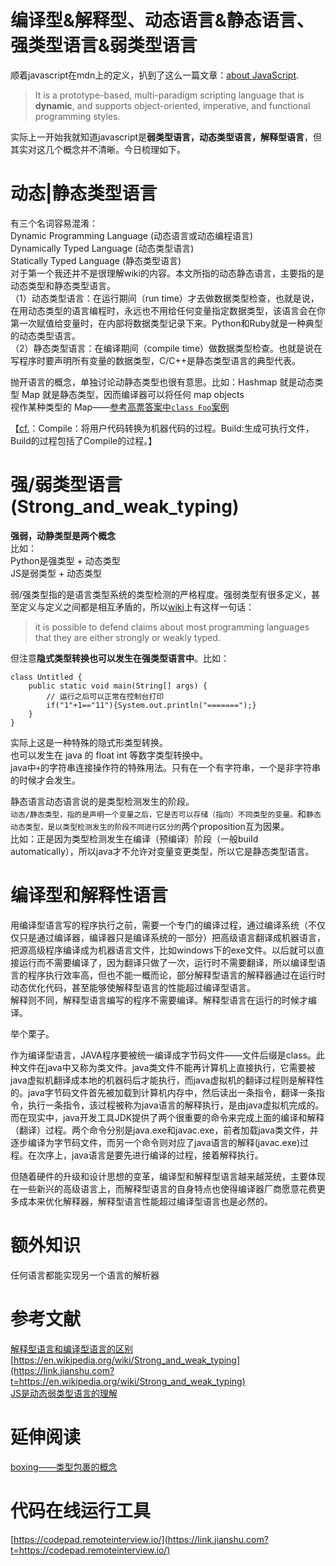 <div class="article">

# 编译型&解释型、动态语言&静态语言、强类型语言&弱类型语言


顺着javascript在mdn上的定义，扒到了这么一篇文章：[about JavaScript](https://link.jianshu.com?t=https://developer.mozilla.org/en-US/docs/Web/JavaScript/About_JavaScript).

> It is a prototype-based, multi-paradigm scripting language that is **dynamic**, and supports object-oriented, imperative, and functional programming styles.

实际上一开始我就知道javascript是**弱类型语言，动态类型语言，解释型语言**，但其实对这几个概念并不清晰。今日梳理如下。

# 动态|静态类型语言

有三个名词容易混淆：  
Dynamic Programming Language (动态语言或动态编程语言)  
Dynamically Typed Language (动态类型语言)  
Statically Typed Language (静态类型语言)  
对于第一个我还并不是很理解wiki的内容。本文所指的动态静态语言，主要指的是动态类型和静态类型语言。  
（1）动态类型语言：在运行期间（run time）才去做数据类型检查，也就是说，在用动态类型的语言编程时，永远也不用给任何变量指定数据类型，该语言会在你第一次赋值给变量时，在内部将数据类型记录下来。Python和Ruby就是一种典型的动态类型语言。  
（2）静态类型语言：在编译期间（compile time）做数据类型检查。也就是说在写程序时要声明所有变量的数据类型，C/C++是静态类型语言的典型代表。

抛开语言的概念，单独讨论动静态类型也很有意思。比如：Hashmap 就是动态类型 Map 就是静态类型，因而编译器可以将任何 map objects  
视作某种类型的 Map——[参考高票答案中`class Foo`案例](https://link.jianshu.com?t=https://stackoverflow.com/questions/1348199/what-is-the-difference-between-the-hashmap-and-map-objects-in-java)

【[cf.](https://link.jianshu.com?t=https://en.wiktionary.org/wiki/cf.)：Compile：将用户代码转换为机器代码的过程。Build:生成可执行文件，Build的过程包括了Compile的过程。】

# 强/弱类型语言(Strong_and_weak_typing)

**强弱，动静类型是两个概念**  
比如：  
Python是强类型 + 动态类型  
JS是弱类型 + 动态类型

弱/强类型指的是语言类型系统的类型检测的严格程度。强弱类型有很多定义，甚至定义与定义之间都是相互矛盾的，所以[wiki](https://link.jianshu.com?t=https://en.wikipedia.org/wiki/Strong_and_weak_typing)上有这样一句话：

> it is possible to defend claims about most programming languages that they are either strongly or weakly typed.

但注意**隐式类型转换也可以发生在强类型语言中**。比如：

    class Untitled {
        public static void main(String[] args) {
            // 运行之后可以正常在控制台打印
            if("1"+1=="11"){System.out.println("=======");}
        }
    }

实际上这是一种特殊的隐式形类型转换。  
也可以发生在 java 的 float int 等数字类型转换中。  
java中`+`的字符串连接操作符的特殊用法。只有在一个有字符串，一个是非字符串的时候才会发生。

静态语言动态语言说的是类型检测发生的阶段。  
`动态/静态类型，指的是声明一个变量之后，它是否可以存储（指向）不同类型的变量。`和`静态动态类型，是以类型检测发生的阶段不同进行区分的`两个proposition互为因果。  
比如：正是因为类型检测发生在编译（预编译）阶段（一般build automatically），所以java才不允许对变量变更类型，所以它是静态类型语言。

# 编译型和解释性语言

用编译型语言写的程序执行之前，需要一个专门的编译过程，通过编译系统（不仅仅只是通过编译器，编译器只是编译系统的一部分）把高级语言翻译成机器语言，把源高级程序编译成为机器语言文件，比如windows下的exe文件。以后就可以直接运行而不需要编译了，因为翻译只做了一次，运行时不需要翻译，所以编译型语言的程序执行效率高，但也不能一概而论，部分解释型语言的解释器通过在运行时动态优化代码，甚至能够使解释型语言的性能超过编译型语言。  
解释则不同，解释型语言编写的程序不需要编译。解释型语言在运行的时候才编译。

举个栗子。

作为编译型语言，JAVA程序要被统一编译成字节码文件——文件后缀是class。此种文件在java中又称为类文件。java类文件不能再计算机上直接执行，它需要被java虚拟机翻译成本地的机器码后才能执行，而java虚拟机的翻译过程则是解释性的。java字节码文件首先被加载到计算机内存中，然后读出一条指令，翻译一条指令，执行一条指令，该过程被称为java语言的解释执行，是由java虚拟机完成的。而在现实中，java开发工具JDK提供了两个很重要的命令来完成上面的编译和解释（翻译）过程。两个命令分别是java.exe和javac.exe，前者加载java类文件，并逐步编译为字节码文件，而另一个命令则对应了java语言的解释(javac.exe)过程。在次序上，java语言是要先进行编译的过程，接着解释执行。

但随着硬件的升级和设计思想的变革，编译型和解释型语言越来越笼统，主要体现在一些新兴的高级语言上，而解释型语言的自身特点也使得编译器厂商愿意花费更多成本来优化解释器，解释型语言性能超过编译型语言也是必然的。

# 额外知识

任何语言都能实现另一个语言的解析器

# 参考文献

[解释型语言和编译型语言的区别](https://link.jianshu.com?t=http://blog.csdn.net/zhu_xun/article/details/16921413)  
[https://en.wikipedia.org/wiki/Strong_and_weak_typing](https://link.jianshu.com?t=https://en.wikipedia.org/wiki/Strong_and_weak_typing)  
[JS是动态弱类型语言的理解](https://link.jianshu.com?t=https://github.com/muwenzi/Program-Blog/issues/34#issuecomment-323927526)

# 延伸阅读

[boxing——类型包裹的概念](https://link.jianshu.com?t=https://en.wikipedia.org/wiki/Object_type_%28object-oriented_programming%29#Boxing)

# 代码在线运行工具

[https://codepad.remoteinterview.io/](https://link.jianshu.com?t=https://codepad.remoteinterview.io/)

</div>

</div>

</div>
